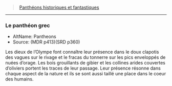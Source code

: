 ﻿> [Panthéons historiques et fantastiques](hd_pantheons.md)

---

### Le panthéon grec

- AltName: Pantheons
- Source: (MDR p413)(SRD p360)

Les dieux de l’Olympe font connaître leur présence dans le doux clapotis des vagues sur le rivage et le fracas du tonnerre sur les pics enveloppés de nuées d’orage. Les bois grouillants de gibier et les collines arides couvertes d’oliviers portent les traces de leur passage. Leur présence résonne dans chaque aspect de la nature et ils se sont aussi taillé une place dans le coeur des humains.

